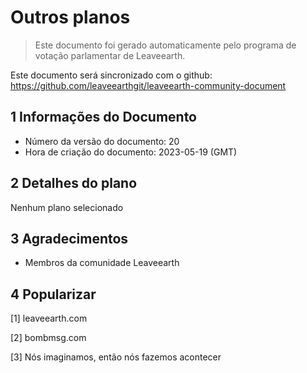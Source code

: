 # Outros planos

>Este documento foi gerado automaticamente pelo programa de votação parlamentar de Leaveearth.

Este documento será sincronizado com o github: https://github.com/leaveearthgit/leaveearth-community-document

## 1 Informações do Documento

- Número da versão do documento: 20
- Hora de criação do documento: 2023-05-19 (GMT)

## 2 Detalhes do plano

Nenhum plano selecionado

## 3 Agradecimentos
* Membros da comunidade Leaveearth

## 4 Popularizar
[1] leaveearth.com

[2] bombmsg.com

[3] Nós imaginamos, então nós fazemos acontecer